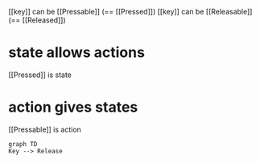 [[key]] can be [[Pressable]] (== [[Pressed]])
[[key]] can be [[Releasable]] (== [[Released]])



# state allows actions
[[Pressed]] is state
# action gives states
[[Pressable]] is action

```mermaid
graph TD
Key --> Release
```
